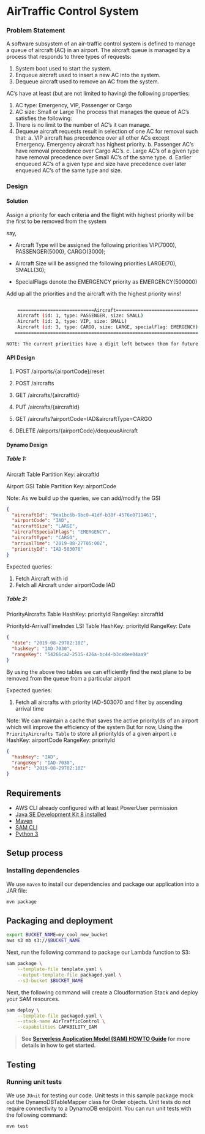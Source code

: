 # AirTraffic Control System

### Problem Statement
A software subsystem of an air-traffic control system is defined to manage a queue
of aircraft (AC) in an airport. The aircraft queue is managed by a process that
responds to three types of requests:
1. System boot used to start the system.
2. Enqueue aircraft used to insert a new AC into the system.
3. Dequeue aircraft used to remove an AC from the system.

AC’s have at least (but are not limited to having) the following properties:
1. AC type: Emergency, VIP, Passenger or Cargo
2. AC size: Small or Large
The process that manages the queue of AC’s satisfies the following:
1. There is no limit to the number of AC’s it can manage.
2. Dequeue aircraft requests result in selection of one AC for removal such that:
a. VIP aircraft has precedence over all other ACs except Emergency.
Emergency aircraft has highest priority.
b. Passenger AC’s have removal precedence over Cargo AC’s.
c. Large AC’s of a given type have removal precedence over Small AC’s of
the same type.
d. Earlier enqueued AC’s of a given type and size have precedence over
later enqueued AC’s of the same type and size.

### Design 

#### Solution
Assign a priority for each criteria and the flight with highest priority will be the first to be removed from the system

say,
* Aircraft Type will be assigned the following priorities
  VIP(7000), PASSENGER(5000), CARGO(3000);

* Aircraft Size will be assigned the following priorities
  LARGE(70), SMALL(30);
  
* SpecialFlags denote the EMERGENCY priority as
  EMERGENCY(500000)
  
Add up all the priorities and the aircraft with the highest priority wins!
```bash

    ============================Aircraft==============================|==========PRIORITY_SUM=========|=======RANK====
    Aircraft (id: 1, type: PASSENGER, size: SMALL)                    |   5000 + 30          =   5030 |        3
    Aircraft (id: 2, type: VIP, size: SMALL)                          |   7000 + 30          =   7030 |        2
    Aircraft (id: 3, type: CARGO, size: LARGE, specialFlag: EMERGENCY)|   3000 + 70 + 500000 = 503070 |        1
   ===================================================================|===============================|================

NOTE: The current priorities have a digit left between them for future priorities
```
#### API Design
1. POST /airports/{airportCode}/reset <!-- Reset/Reboot all the aircrafts in the given airport -->

2. POST /aircrafts <!-- Enter a new aircraft into the system -->

3. GET /aircrafts/{aircraftId} <!-- Fetch aircraft with a given Id -->

4. PUT /aircrafts/{aircraftId} <!-- Update the aircraft. Usually to change the emergency -->

5. GET /aircrafts?airportCode=IAD&aircraftType=CARGO <!-- List all emergency flights of an airport -->

6. DELETE /airports/{airportCode}/dequeueAircraft <!-- Clears an AirCraft for takeoff -->

#### Dynamo Design
##### Table 1:
Aircraft Table
Partition Key: aircraftId

Airport GSI Table
Partition Key: airportCode

Note: As we build up the queries, we can add/modify the GSI

```json
{
  "aircraftId": "9ea1bc6b-9bc0-41df-b38f-4576e0711461",
  "airportCode": "IAD",
  "aircraftSize": "LARGE",
  "aircraftSpecialFlags": "EMERGENCY",
  "aircraftType": "CARGO",
  "arrivalTime": "2019-08-27T05:00Z",
  "priorityId": "IAD-503070"
}
```
Expected queries:
1. Fetch Aircraft with id
2. Fetch all Aircraft under airportCode IAD
 
##### Table 2:
PriorityAircrafts Table
HashKey: priorityId
RangeKey: aircraftId

PriorityId-ArrivalTimeIndex LSI Table
HashKey: priorityId
RangeKey: Date
```json
{
  "date": "2019-08-29T02:10Z",
  "hashKey": "IAD-7030",
  "rangeKey": "54266ca2-2515-426a-bc44-b3ce8ee04aa9"
}
```

By using the above two tables we can efficiently find the next plane to be removed from the queue from a particular airport

Expected queries:
1. Fetch all aircrafts with priority IAD-503070 and filter by ascending arrival time

Note: We can maintain a cache that saves the active priorityIds of an airport which will improve the efficiency of the system
But for now, Using the `PriorityAircrafts Table` to store all priorityIds of a given airport
i.e
HashKey: airportCode
RangeKey: priorityId
```json
{
  "hashKey": "IAD",
  "rangeKey": "IAD-7030",
  "date": "2019-08-29T02:10Z"
}
```


## Requirements

* AWS CLI already configured with at least PowerUser permission
* [Java SE Development Kit 8 installed](http://www.oracle.com/technetwork/java/javase/downloads/jdk8-downloads-2133151.html)
* [Maven](https://maven.apache.org/install.html)
* [SAM CLI](https://github.com/awslabs/aws-sam-cli)
* [Python 3](https://docs.python.org/3/)

## Setup process

### Installing dependencies

We use `maven` to install our dependencies and package our application into a JAR file:

```bash
mvn package
```

## Packaging and deployment

```bash
export BUCKET_NAME=my_cool_new_bucket
aws s3 mb s3://$BUCKET_NAME
```

Next, run the following command to package our Lambda function to S3:

```bash
sam package \
    --template-file template.yaml \
    --output-template-file packaged.yaml \
    --s3-bucket $BUCKET_NAME
```

Next, the following command will create a Cloudformation Stack and deploy your SAM resources.

```bash
sam deploy \
    --template-file packaged.yaml \
    --stack-name AirTrafficControl \
    --capabilities CAPABILITY_IAM
```

> **See [Serverless Application Model (SAM) HOWTO Guide](https://github.com/awslabs/serverless-application-model/blob/master/HOWTO.md) for more details in how to get started.**

## Testing

### Running unit tests
We use `JUnit` for testing our code.
Unit tests in this sample package mock out the DynamoDBTableMapper class for Order objects.
Unit tests do not require connectivity to a DynamoDB endpoint. You can run unit tests with the
following command:

```bash
mvn test
```

